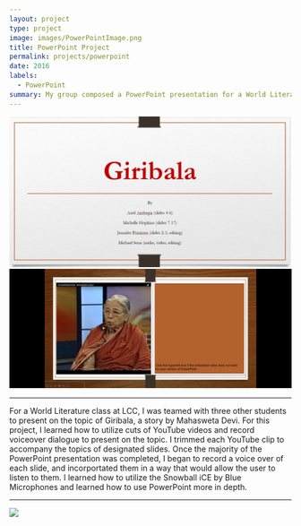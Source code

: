 ```yaml
---
layout: project
type: project
image: images/PowerPointImage.png
title: PowerPoint Project
permalink: projects/powerpoint
date: 2016
labels:
  - PowerPoint
summary: My group composed a PowerPoint presentation for a World Literature class on Giribala.
---
```


<img class="ui image" src="../images/GiriPic.PNG">
<img class="ui image" src="../images/Screenshot (3).png">

<hr>

For a World Literature class at LCC, I was teamed with three other students to present on the topic of Giribala, a story by Mahasweta Devi. For this project, I learned how to utilize cuts of YouTube videos and record voiceover dialogue to present on the topic. I trimmed each YouTube clip to accompany the topics of designated slides. Once the majority of the PowerPoint presentation was completed, I began to record a voice over of each slide, and incorportated them in a way that would allow the user to listen to them. I learned how to utilize the Snowball iCE by Blue Microphones and learned how to use PowerPoint more in depth. 

<hr>

<img class="ui image" src="../images/giri.PNG">
